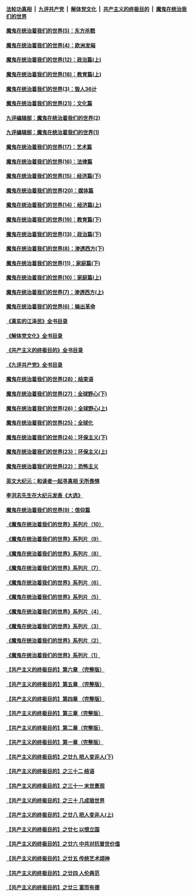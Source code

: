 ####  [法轮功真相](../../../../basic/blob/master/README.md?t=10042101) &nbsp;|&nbsp; [九评共产党](../../../../9ping.md/blob/master/README.md?t=10042101) &nbsp;|&nbsp; [解体党文化](../../../../jtdwh.md/blob/master/README.md?t=10042101)  &nbsp;|&nbsp; [共产主义的终极目的](../../../../gczydzjmd.md/blob/master/README.md?t=10042101) &nbsp;|&nbsp; [魔鬼在统治我们的世界](../../../../mgztzwmdsj.md/blob/master/README.md?t=10042101) 

#### [魔鬼在统治着我们的世界(5)：东方杀戮](../pages/nsc422/n10417707.md?t=10042101) 

#### [魔鬼在统治着我们的世界(4)：欧洲发端](../pages/nsc422/n10414890.md?t=10042101) 

#### [魔鬼在统治着我们的世界(12)：政治篇(上)](../pages/nsc422/n10444576.md?t=10042101) 

#### [魔鬼在统治着我们的世界(18)：教育篇(上)](../pages/nsc422/n10526970.md?t=10042101) 

#### [魔鬼在统治着我们的世界(3)：毁人36计](../pages/nsc422/n10411583.md?t=10042101) 

#### [魔鬼在统治着我们的世界(21)：文化篇](../pages/nsc422/n10597706.md?t=10042101) 

#### [九评编辑部：魔鬼在统治着我们的世界(2)](../pages/nsc422/n10410036.md?t=10042101) 

#### [九评编辑部：魔鬼在统治着我们的世界(1)](../pages/nsc422/n10406825.md?t=10042101) 

#### [魔鬼在统治着我们的世界(17)：艺术篇](../pages/nsc422/n10499093.md?t=10042101) 

#### [魔鬼在统治着我们的世界(16)：法律篇](../pages/nsc422/n10485969.md?t=10042101) 

#### [魔鬼在统治着我们的世界(15)：经济篇(下)](../pages/nsc422/n10469975.md?t=10042101) 

#### [魔鬼在统治着我们的世界(20)：媒体篇](../pages/nsc422/n10586579.md?t=10042101) 

#### [魔鬼在统治着我们的世界(14)：经济篇(上)](../pages/nsc422/n10457370.md?t=10042101) 

#### [魔鬼在统治着我们的世界(19)：教育篇(下)](../pages/nsc422/n10564808.md?t=10042101) 

#### [魔鬼在统治着我们的世界(13)：政治篇(下)](../pages/nsc422/n10448270.md?t=10042101) 

#### [魔鬼在统治着我们的世界(8)：渗透西方(下)](../pages/nsc422/n10429603.md?t=10042101) 

#### [魔鬼在统治着我们的世界(11)：家庭篇(下)](../pages/nsc422/n10440961.md?t=10042101) 

#### [魔鬼在统治着我们的世界(10)：家庭篇(上)](../pages/nsc422/n10435448.md?t=10042101) 

#### [魔鬼在统治着我们的世界(7)：渗透西方(上)](../pages/nsc422/n10426013.md?t=10042101) 

#### [魔鬼在统治着我们的世界(6)：输出革命](../pages/nsc422/n10421536.md?t=10042101) 

#### [《真实的江泽民》全书目录](../pages/nsc422/n13721399.md?t=10042101) 

#### [《解体党文化》全书目录](../pages/nsc422/n13721157.md?t=10042101) 

#### [《共产主义的终极目的》全书目录](../pages/nsc422/n13721048.md?t=10042101) 

#### [《九评共产党》全书目录](../pages/nsc422/n13708085.md?t=10042101) 

#### [魔鬼在统治着我们的世界(28)：结束语](../pages/nsc422/n10936246.md?t=10042101) 

#### [魔鬼在统治着我们的世界(27)：全球野心(下)](../pages/nsc422/n10928319.md?t=10042101) 

#### [魔鬼在统治着我们的世界(26)：全球野心(上)](../pages/nsc422/n10900318.md?t=10042101) 

#### [魔鬼在统治着我们的世界(25)：全球化](../pages/nsc422/n10788205.md?t=10042101) 

#### [魔鬼在统治着我们的世界(24)：环保主义(下)](../pages/nsc422/n10695307.md?t=10042101) 

#### [魔鬼在统治着我们的世界(23)：环保主义(上)](../pages/nsc422/n10688613.md?t=10042101) 

#### [魔鬼在统治着我们的世界(22)：恐怖主义](../pages/nsc422/n10614727.md?t=10042101) 

#### [英文大纪元：和读者一起寻真相 无所畏惧](../pages/nsc422/n12542027.md?t=10042101) 

#### [李洪志先生在大纪元发表《大选》](../pages/nsc422/n12534746.md?t=10042101) 

#### [魔鬼在统治着我们的世界(9)：信仰篇](../pages/nsc422/n10432159.md?t=10042101) 

#### [《魔鬼在统治着我们的世界》系列片（10）](../pages/nsc422/n12292670.md?t=10042101) 

#### [《魔鬼在统治着我们的世界》系列片（9）](../pages/nsc422/n12290859.md?t=10042101) 

#### [《魔鬼在统治着我们的世界》系列片（8）](../pages/nsc422/n12287445.md?t=10042101) 

#### [《魔鬼在统治着我们的世界》系列片（7）](../pages/nsc422/n12283425.md?t=10042101) 

#### [《魔鬼在统治着我们的世界》系列片（6）](../pages/nsc422/n12282314.md?t=10042101) 

#### [《魔鬼在统治着我们的世界》系列片（5）](../pages/nsc422/n12281419.md?t=10042101) 

#### [《魔鬼在统治着我们的世界》系列片（4）](../pages/nsc422/n12274024.md?t=10042101) 

#### [《魔鬼在统治着我们的世界》系列片（3）](../pages/nsc422/n12271322.md?t=10042101) 

#### [《魔鬼在统治着我们的世界》系列片（2）](../pages/nsc422/n12269049.md?t=10042101) 

#### [《魔鬼在统治着我们的世界》系列片（1）](../pages/nsc422/n12267575.md?t=10042101) 

#### [【共产主义的终极目的】第六章 （完整版）](../pages/nsc422/n11428913.md?t=10042101) 

#### [【共产主义的终极目的】第五章 （完整版）](../pages/nsc422/n11428912.md?t=10042101) 

#### [【共产主义的终极目的】第四章 （完整版）](../pages/nsc422/n11428907.md?t=10042101) 

#### [【共产主义的终极目的】第三章（完整版）](../pages/nsc422/n11428848.md?t=10042101) 

#### [【共产主义的终极目的】第二章（完整版）](../pages/nsc422/n11428831.md?t=10042101) 

#### [【共产主义的终极目的】第一章（完整版）](../pages/nsc422/n11417651.md?t=10042101) 

#### [【共产主义的终极目的】之廿九 把人变非人(下)](../pages/nsc422/n11344140.md?t=10042101) 

#### [【共产主义的终极目的】之三十二 结语](../pages/nsc422/n11360535.md?t=10042101) 

#### [【共产主义的终极目的】之三十一 末世景观](../pages/nsc422/n11351129.md?t=10042101) 

#### [【共产主义的终极目的】之三十 几成狼世界](../pages/nsc422/n11348280.md?t=10042101) 

#### [【共产主义的终极目的】之廿八 把人变非人(上)](../pages/nsc422/n11340492.md?t=10042101) 

#### [【共产主义的终极目的】之廿七 以恨立国](../pages/nsc422/n11336944.md?t=10042101) 

#### [【共产主义的终极目的】之廿六 中共对抗普世价值](../pages/nsc422/n11324785.md?t=10042101) 

#### [【共产主义的终极目的】之廿五 传统艺术颂神](../pages/nsc422/n11296396.md?t=10042101) 

#### [【共产主义的终极目的】之廿四 人伦典范](../pages/nsc422/n11296397.md?t=10042101) 

#### [【共产主义的终极目的】之廿三 富而有德](../pages/nsc422/n11283598.md?t=10042101) 


